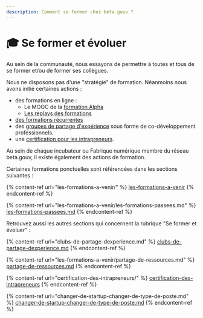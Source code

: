 ```yaml
---
description: Comment se former chez beta.gouv ?
---
```


# 🎓 Se former et évoluer

Au sein de la communauté, nous essayons de permettre à toutes et tous de se former et/ou de former ses collègues.

Nous ne disposons pas d'une "stratégie" de formation. Néanmoins nous avons initié certaines actions :

* des formations en ligne : &#x20;
  * Le MOOC de la [formation Alpha](https://beta.gouv.fr/alpha/mooc)
  * [Les replays des formations ](https://www.youtube.com/playlist?list=PL1x4mOvpkEHopyiZHZdqXO8ageS6BYSu8)
* [des formations récurrentes](les-formations-a-venir/)
* des [groupes de partage d'expérience](clubs-de-partage-dexperience.md) sous forme de co-développement professionnels.
* une [certification pour les intrapreneurs](certification-des-intrapreneurs/).

Au sein de chaque incubateur ou Fabrique numérique membre du réseau beta.gouv, il existe également des actions de formation.

Certaines formations ponctuelles sont référencées dans les sections suivantes :

{% content-ref url="les-formations-a-venir/" %}
[les-formations-a-venir](les-formations-a-venir/)
{% endcontent-ref %}

{% content-ref url="les-formations-a-venir/les-formations-passees.md" %}
[les-formations-passees.md](les-formations-a-venir/les-formations-passees.md)
{% endcontent-ref %}

Retrouvez aussi les autres sections qui concernent la rubrique "Se former et évoluer" :&#x20;

{% content-ref url="clubs-de-partage-dexperience.md" %}
[clubs-de-partage-dexperience.md](clubs-de-partage-dexperience.md)
{% endcontent-ref %}

{% content-ref url="les-formations-a-venir/partage-de-ressources.md" %}
[partage-de-ressources.md](les-formations-a-venir/partage-de-ressources.md)
{% endcontent-ref %}

{% content-ref url="certification-des-intrapreneurs/" %}
[certification-des-intrapreneurs](certification-des-intrapreneurs/)
{% endcontent-ref %}

{% content-ref url="changer-de-startup-changer-de-type-de-poste.md" %}
[changer-de-startup-changer-de-type-de-poste.md](changer-de-startup-changer-de-type-de-poste.md)
{% endcontent-ref %}
